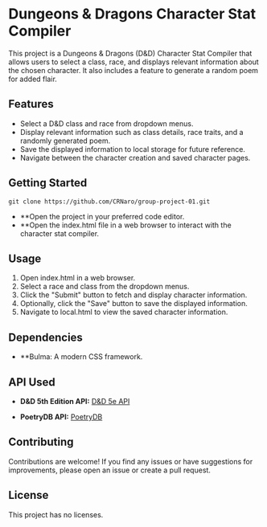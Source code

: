 # Dungeons & Dragons Character Stat Compiler

This project is a Dungeons & Dragons (D&D) Character Stat Compiler that allows users to select a class, race, and displays relevant information about the chosen character. It also includes a feature to generate a random poem for added flair.


## Features

- Select a D&D class and race from dropdown menus.
- Display relevant information such as class details, race traits, and a randomly generated poem.
- Save the displayed information to local storage for future reference.
- Navigate between the character creation and saved character pages.


## Getting Started

    git clone https://github.com/CRNaro/group-project-01.git

- **Open the project in your preferred code editor.
- **Open the index.html file in a web browser to interact with the character stat compiler.


## Usage
1. Open index.html in a web browser.
2. Select a race and class from the dropdown menus.
3. Click the "Submit" button to fetch and display character information.
4. Optionally, click the "Save" button to save the displayed information.
5. Navigate to local.html to view the saved character information.


## Dependencies
- **Bulma: A modern CSS framework.


## API Used

- **D&D 5th Edition API:** [D&D 5e API](https://www.dnd5eapi.co/docs/#overview)

- **PoetryDB API:** [PoetryDB](https://github.com/thundercomb/poetrydb/tree/master)

## Contributing
Contributions are welcome! If you find any issues or have suggestions for improvements, please open an issue or create a pull request.


## License
This project has no licenses.
